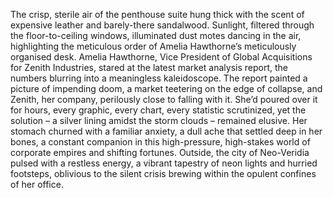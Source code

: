 The crisp, sterile air of the penthouse suite hung thick with the scent of expensive leather and barely-there sandalwood.  Sunlight, filtered through the floor-to-ceiling windows, illuminated dust motes dancing in the air, highlighting the meticulous order of Amelia Hawthorne’s meticulously organised desk.  Amelia Hawthorne, Vice President of Global Acquisitions for Zenith Industries, stared at the latest market analysis report, the numbers blurring into a meaningless kaleidoscope.  The report painted a picture of impending doom, a market teetering on the edge of collapse, and Zenith, her company, perilously close to falling with it.  She’d poured over it for hours, every graphic, every chart, every statistic scrutinized, yet the solution – a silver lining amidst the storm clouds – remained elusive.  Her stomach churned with a familiar anxiety, a dull ache that settled deep in her bones, a constant companion in this high-pressure, high-stakes world of corporate empires and shifting fortunes.  Outside, the city of Neo-Veridia pulsed with a restless energy, a vibrant tapestry of neon lights and hurried footsteps, oblivious to the silent crisis brewing within the opulent confines of her office.
